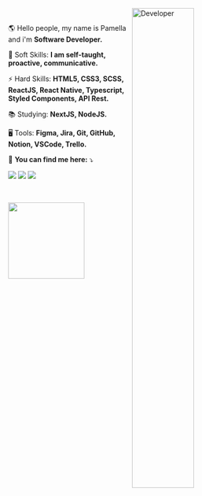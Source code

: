 <img width="50%" align="right" src="https://github.com/pamellafernandes/pamellafernandes/blob/master/img/mario.gif" alt="Developer"/>

 <br/>
 
<p align="left" width=25> 
 🌎 Hello people, my name is Pamella and i'm <strong>Software Developer.</strong>
</p>

<p align="left">
 🧬 Soft Skills: <strong> I am self-taught, proactive, communicative. </strong>
</p>
 
<p align="left">
 ⚡ Hard Skills: <strong>HTML5, CSS3, SCSS, ReactJS, React Native, Typescript, Styled Components, API Rest. </strong> 
</p> 

<p align="left">
 📚 Studying: <strong>NextJS, NodeJS.</strong>
</p>

<p align="left">
 🖥️ Tools: <strong>Figma, Jira, Git, GitHub, Notion, VSCode, Trello. </strong> 
</p> 
 
<p align="left">
 📧 <strong>You can find me here:</strong> ⤵️
</p>

<div>
 
<p align="left">
  <a href="https://mail.google.com/mail/u/?authuser=pamellafernandes118@gmail.com" alt="Gmail">
  <img src="https://img.shields.io/badge/-Gmail-07122E?style=for-the-badge&logo=Gmail&logoColor=F544FC" /></a>
 
  <a href="https://github.com/pamellafernandes" alt="Github">
   <img src="https://img.shields.io/badge/Github-07122E?style=for-the-badge&logo=github&logoColor=F544FC"></a>


   <a href="https://www.linkedin.com/in/devpamellafernandes/" alt="Linkedin">
   <img src="https://img.shields.io/badge/LinkedIn-07122E?style=for-the-badge&logo=linkedin&logoColor=F544FC"></a>
</p>
 
</div>

<br />

<p align="left">
  <img height="155em" src="https://github-readme-stats.vercel.app/api?username=ipamellalima&show_icons=true&icon_color=F544FC&bg_color=010E24&text_color=FFF" />
</p>


